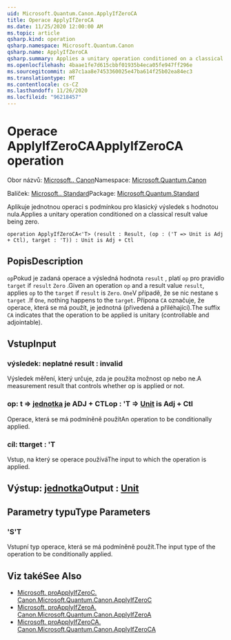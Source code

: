 ```yaml
---
uid: Microsoft.Quantum.Canon.ApplyIfZeroCA
title: Operace ApplyIfZeroCA
ms.date: 11/25/2020 12:00:00 AM
ms.topic: article
qsharp.kind: operation
qsharp.namespace: Microsoft.Quantum.Canon
qsharp.name: ApplyIfZeroCA
qsharp.summary: Applies a unitary operation conditioned on a classical result value being zero.
ms.openlocfilehash: 4baae1fe7d615cbbf01935b4eca05fe947ff296e
ms.sourcegitcommit: a87c1aa8e7453360025e47ba614f25b02ea84ec3
ms.translationtype: MT
ms.contentlocale: cs-CZ
ms.lasthandoff: 11/26/2020
ms.locfileid: "96218457"
---
```

# <a name="applyifzeroca-operation"></a><span data-ttu-id="7ad2b-102">Operace ApplyIfZeroCA</span><span class="sxs-lookup"><span data-stu-id="7ad2b-102">ApplyIfZeroCA operation</span></span>

<span data-ttu-id="7ad2b-103">Obor názvů: [Microsoft.. Canon](xref:Microsoft.Quantum.Canon)</span><span class="sxs-lookup"><span data-stu-id="7ad2b-103">Namespace: [Microsoft.Quantum.Canon](xref:Microsoft.Quantum.Canon)</span></span>

<span data-ttu-id="7ad2b-104">Balíček: [Microsoft.. Standard](https://nuget.org/packages/Microsoft.Quantum.Standard)</span><span class="sxs-lookup"><span data-stu-id="7ad2b-104">Package: [Microsoft.Quantum.Standard](https://nuget.org/packages/Microsoft.Quantum.Standard)</span></span>


<span data-ttu-id="7ad2b-105">Aplikuje jednotnou operaci s podmínkou pro klasický výsledek s hodnotou nula.</span><span class="sxs-lookup"><span data-stu-id="7ad2b-105">Applies a unitary operation conditioned on a classical result value being zero.</span></span>

```qsharp
operation ApplyIfZeroCA<'T> (result : Result, (op : ('T => Unit is Adj + Ctl), target : 'T)) : Unit is Adj + Ctl
```


## <a name="description"></a><span data-ttu-id="7ad2b-106">Popis</span><span class="sxs-lookup"><span data-stu-id="7ad2b-106">Description</span></span>

<span data-ttu-id="7ad2b-107">`op`Pokud je zadaná operace a výsledná hodnota `result` , platí `op` pro pravidlo `target` if `result` `Zero` .</span><span class="sxs-lookup"><span data-stu-id="7ad2b-107">Given an operation `op` and a result value `result`, applies `op` to the `target` if `result` is `Zero`.</span></span> <span data-ttu-id="7ad2b-108">`One`V případě, že se nic nestane s `target` .</span><span class="sxs-lookup"><span data-stu-id="7ad2b-108">If `One`, nothing happens to the `target`.</span></span>
<span data-ttu-id="7ad2b-109">Přípona `CA` označuje, že operace, která se má použít, je jednotná (přivedená a přiléhající).</span><span class="sxs-lookup"><span data-stu-id="7ad2b-109">The suffix `CA` indicates that the operation to be applied is unitary (controllable and adjointable).</span></span>

## <a name="input"></a><span data-ttu-id="7ad2b-110">Vstup</span><span class="sxs-lookup"><span data-stu-id="7ad2b-110">Input</span></span>

### <a name="result--__invalidresult__"></a><span data-ttu-id="7ad2b-111">výsledek: __neplatné <Result>__</span><span class="sxs-lookup"><span data-stu-id="7ad2b-111">result : __invalid<Result>__</span></span>

<span data-ttu-id="7ad2b-112">Výsledek měření, který určuje, zda je použita možnost op nebo ne.</span><span class="sxs-lookup"><span data-stu-id="7ad2b-112">A measurement result that controls whether op is applied or not.</span></span>


### <a name="op--t--unit--is-adj--ctl"></a><span data-ttu-id="7ad2b-113">op: t => [jednotka](xref:microsoft.quantum.lang-ref.unit)  je ADJ + CTL</span><span class="sxs-lookup"><span data-stu-id="7ad2b-113">op : 'T => [Unit](xref:microsoft.quantum.lang-ref.unit)  is Adj + Ctl</span></span>

<span data-ttu-id="7ad2b-114">Operace, která se má podmíněně použít</span><span class="sxs-lookup"><span data-stu-id="7ad2b-114">An operation to be conditionally applied.</span></span>


### <a name="target--t"></a><span data-ttu-id="7ad2b-115">cíl: t</span><span class="sxs-lookup"><span data-stu-id="7ad2b-115">target : 'T</span></span>

<span data-ttu-id="7ad2b-116">Vstup, na který se operace používá</span><span class="sxs-lookup"><span data-stu-id="7ad2b-116">The input to which the operation is applied.</span></span>



## <a name="output--unit"></a><span data-ttu-id="7ad2b-117">Výstup: [jednotka](xref:microsoft.quantum.lang-ref.unit)</span><span class="sxs-lookup"><span data-stu-id="7ad2b-117">Output : [Unit](xref:microsoft.quantum.lang-ref.unit)</span></span>



## <a name="type-parameters"></a><span data-ttu-id="7ad2b-118">Parametry typu</span><span class="sxs-lookup"><span data-stu-id="7ad2b-118">Type Parameters</span></span>

### <a name="t"></a><span data-ttu-id="7ad2b-119">'S</span><span class="sxs-lookup"><span data-stu-id="7ad2b-119">'T</span></span>

<span data-ttu-id="7ad2b-120">Vstupní typ operace, která se má podmíněně použít.</span><span class="sxs-lookup"><span data-stu-id="7ad2b-120">The input type of the operation to be conditionally applied.</span></span>

## <a name="see-also"></a><span data-ttu-id="7ad2b-121">Viz také</span><span class="sxs-lookup"><span data-stu-id="7ad2b-121">See Also</span></span>

- [<span data-ttu-id="7ad2b-122">Microsoft. proApplyIfZeroC. Canon.</span><span class="sxs-lookup"><span data-stu-id="7ad2b-122">Microsoft.Quantum.Canon.ApplyIfZeroC</span></span>](xref:Microsoft.Quantum.Canon.ApplyIfZeroC)
- [<span data-ttu-id="7ad2b-123">Microsoft. proApplyIfZeroA. Canon.</span><span class="sxs-lookup"><span data-stu-id="7ad2b-123">Microsoft.Quantum.Canon.ApplyIfZeroA</span></span>](xref:Microsoft.Quantum.Canon.ApplyIfZeroA)
- [<span data-ttu-id="7ad2b-124">Microsoft. proApplyIfZeroCA. Canon.</span><span class="sxs-lookup"><span data-stu-id="7ad2b-124">Microsoft.Quantum.Canon.ApplyIfZeroCA</span></span>](xref:Microsoft.Quantum.Canon.ApplyIfZeroCA)